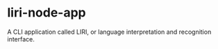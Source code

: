 # liri-node-app
A CLI application called LIRI, or language interpretation and recognition interface. 
